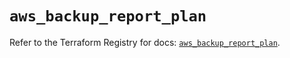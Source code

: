 # `aws_backup_report_plan`

Refer to the Terraform Registry for docs: [`aws_backup_report_plan`](https://registry.terraform.io/providers/hashicorp/aws/5.45.0/docs/resources/backup_report_plan).
